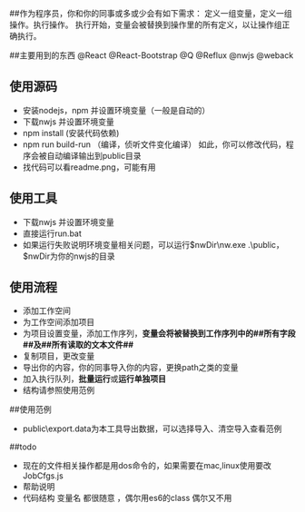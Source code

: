 ##作为程序员，你和你的同事或多或少会有如下需求：
定义一组变量，定义一组操作。执行操作。
执行开始，变量会被替换到操作里的所有定义，以让操作组正确执行。


##主要用到的东西
@React @React-Bootstrap @Q @Reflux @nwjs @weback


## 使用源码
+ 安装nodejs，npm 并设置环境变量（一般是自动的）
+ 下载nwjs 并设置环境变量
+ npm install (安装代码依赖)
+ npm run build-run （编译，侦听文件变化编译）
如此，你可以修改代码，程序会被自动编译输出到public目录
+ 找代码可以看readme.png，可能有用

## 使用工具
+ 下载nwjs 并设置环境变量
+ 直接运行run.bat
+ 如果运行失败说明环境变量相关问题，可以运行$nwDir\nw.exe .\public，$nwDir为你的nwjs的目录

## 使用流程
+ 添加工作空间
+ 为工作空间添加项目
+ 为项目设置变量，添加工作序列，<b>变量会将被替换到工作序列中的##所有字段##及##所有读取的文本文件##</b>
+ 复制项目，更改变量
+ 导出你的内容，你的同事导入你的内容，更换path之类的变量
+ 加入执行队列，<b>批量运行</b>或<b>运行单独项目</b>
+ 结构请参照使用范例


##使用范例
+ public\export.data为本工具导出数据，可以选择导入、清空导入查看范例

##todo
+ 现在的文件相关操作都是用dos命令的，如果需要在mac,linux使用要改JobCfgs.js
+ 帮助说明
+ 代码结构 变量名 都很随意  ，偶尔用es6的class 偶尔又不用
